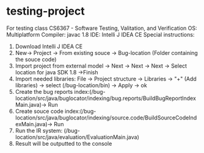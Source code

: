 # testing-project
For testing class
CS6367 - Software Testing, Valitation, and Verification
OS: Multiplatform
Compiler: javac 1.8
IDE: Intelli J IDEA CE
Special instructions: 
1. Download Intelli J IDEA CE
2. New-> Project -> From existing souce -> Bug-location (Folder containing the souce code)
3. Import project from external model -> Next -> Next -> Next -> Select location for java SDK 1.8 ->Finish
4. Import needed libraries: File -> Project structure -> Libraries -> "+" (Add libraries) -> select (/bug-location/bin) -> Apply -> ok
5. Create the bug reports index:(/bug-location/src/java/buglocator/indexing/bug.reports/BuildBugReportIndexMain.java)-> Run 
6. Create souce code index:(/bug-location/src/java/buglocator/indexing/source.code/BuildSourceCodeIndexMain.java)-> Run
7. Run the IR system: (/bug-location/src/java/evaluation/EvaluationMain.java)
8. Result will be outputted to the console
